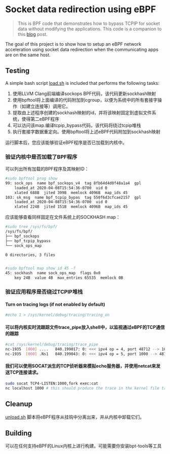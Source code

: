 # Socket data redirection using eBPF

> This is BPF code that demonstrates how to bypass TCPIP for socket data without modifying the applications. This code is a companion to this [blog](https://cyral.com/blog/how-to-ebpf-accelerating-cloud-native) post. 

The goal of this project is to show how to setup an eBPF network acceleration using socket data redirection when the communicating apps are on the same host.


## Testing

A simple bash script [load.sh](./load.sh) is included that performs the following tasks:

1. 使用LLVM Clang前端编译sockops BPF代码，该代码更新sockhash映射
2. 使用bpftool将上面编译的代码附加到cgroup，以便为系统中的所有套接字操作（如建立连接等）调用它。
3. 提取由上述程序创建的sockhash映射的id，并将该映射固定到虚拟文件系统，使得第二eBPF程序
4. 可以访问该map.编译tcpip_bypass代码，该代码将绕过tcpip堆栈
5. 执行套接字数据重定向。使用bpftool将上述eBPF代码附加到sockhash映射

运行脚本后，您应该能够验证eBPF程序是否已加载到内核中。

### 验证内核中是否加载了BPF程序

可以列出所有加载的BPF程序及其映射ID：

```bash
#sudo bpftool prog show
99: sock_ops  name bpf_sockops_v4  tag 8fb64d4d0f48a1a4  gpl
	loaded_at 2020-04-08T15:54:36-0700  uid 0
	xlated 688B  jited 399B  memlock 4096B  map_ids 45
103: sk_msg  name bpf_tcpip_bypas  tag 550f6d3cfcae2157  gpl
	loaded_at 2020-04-08T15:54:36-0700  uid 0
	xlated 224B  jited 151B  memlock 4096B  map_ids 45
```

应该能够查看同样固定在文件系统上的SOCKHASH map：

```bash
#sudo tree /sys/fs/bpf/
/sys/fs/bpf/
├── bpf_sockops
├── bpf_tcpip_bypass
└── sock_ops_map

0 directories, 3 files


#sudo bpftool map show id 45 -f
45: sockhash  name sock_ops_map  flags 0x0
	key 24B  value 4B  max_entries 65535  memlock 0B
```

### 验证应用程序是否绕过TCPIP堆栈

#### Turn on tracing logs (if not enabled by default)
```bash
#echo 1 > /sys/kernel/debug/tracing/tracing_on
```
#### 可以将内核实时流跟踪文件trace_pipe放入shell中，以监视通过eBPF的TCP通信的跟踪
```bash
#cat /sys/kernel/debug/tracing/trace_pipe
nc-1935  [000] ....   840.199017: 0: <<< ipv4 op = 4, port 48712 --> 1000
nc-1935  [000] .Ns1   840.199043: 0: <<< ipv4 op = 5, port 1000 --> 48712
```

#### 我们可以使用SOCAT派生的TCP侦听器来模拟echo服务器，并使用netcat来发送TCP连接请求。
```bash
sudo socat TCP4-LISTEN:1000,fork exec:cat
nc localhost 1000 # this should produce the trace in the kernel file trace_pipe
```

## Cleanup

 [unload.sh](./unload.sh) 脚本将eBPF程序从挂钩中分离出来，并从内核中卸载它们。

## Building

可以在任何支持eBPF的Linux内核上进行构建。可能需要你安装bpt-tools等工具
